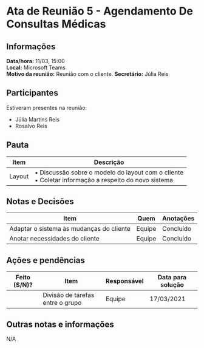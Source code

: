 # Ata de Reunião 5 - Agendamento De Consultas Médicas

## Informações
**Data/hora:** 11/03, 15:00  
**Local:** Microsoft Teams  
**Motivo da reunião:** Reunião com o cliente.
**Secretário:** Júlia Reis

## Participantes
Estiveram presentes na reunião:
- Júlia Martins Reis
- Rosalvo Reis


## Pauta

Item | Descrição
---- | ----
Layout | • Discussão sobre o modelo do layout com o cliente <br> • Coletar informação a respeito do novo sistema<br>
 

## Notas e Decisões
Item | Quem | Anotações |
---- | ---- | ---- |
Adaptar o sistema às mudanças do cliente| Equipe | Concluído |
Anotar necessidades do cliente | Equipe | Concluído |



## Ações e pendências
| Feito (S/N)? | Item | Responsável | Data para solução |
| ---- | ---- | ---- | ---- |
| |Divisão de tarefas entre o grupo | Equipe |17/03/2021 |


## Outras notas e informações
N/A

